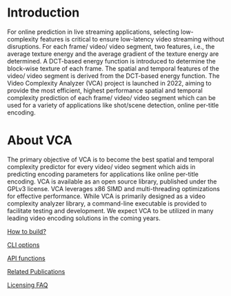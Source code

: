 Introduction
======================

For online prediction in live streaming applications, selecting low-complexity features is critical to ensure low-latency video streaming without disruptions. For each frame/ video/ video segment, two features, i.e., the average texture energy and the average gradient of the texture energy are determined. A DCT-based energy function is introduced to determine the block-wise texture of each frame. The spatial and temporal features of the video/ video segment is derived from the DCT-based energy function. The Video Complexity Analyzer (VCA) project is launched in 2022, aiming to provide the most efficient, highest performance spatial and temporal complexity prediction of each frame/ video/ video segment which can be used for a variety of applications like shot/scene detection, online per-title encoding.

About VCA
======================

The primary objective of VCA is to become the best spatial and temporal complexity predictor for every video/ video segment which aids in predicting encoding parameters for applications like online per-title encoding. VCA is available as an open source library, published under the GPLv3 license. VCA leverages x86 SIMD and multi-threading optimizations for effective performance.
While VCA is primarily designed as a video complexity analyzer library, a command-line executable is provided to facilitate testing and development. We expect VCA to be utilized in many leading video encoding solutions in the coming years.

[How to build?](build.md)

[CLI options](cli.md)

[API functions](api.md)

[Related Publications](related_publications.md)

[Licensing FAQ](licensing_faq.md)
